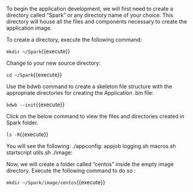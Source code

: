 To begin the application development, we will first need to create a directory called “Spark” or any directory name of your choice. This directory will house all the files and components necessary to create the application image. 

To create a directory, execute the following command:
<br>

`mkdir ~/Spark`{{execute}}<br>

Change to your new source directory:<br>

`cd ~/Spark`{{execute}}<br>

Use the bdwb command to create a skeleton file structure with the appropriate directories for creating the Application .bin file:<br>

`bdwb --init`{{execute}}

Click on the below command to view the files and directories created in Spark folder.<br>

`ls -R`{{execute}}

You will see the following:
./appconfig:
appjob  logging.sh  macros.sh  startscript  utils.sh
./image:

Now, we will create a folder called “centos” inside the empty image directory. Execute the following command to do so :

`mkdir ~/Spark/image/centos`{{execute}}
